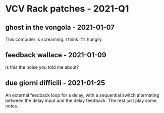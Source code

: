 # VCV Rack patches - 2021-Q1

## ghost in the vongola - 2021-01-07

This computer is screaming. I think it's hungry.

## feedback wallace - 2021-01-09

is this the noise you told me about?

## due giorni difficili - 2021-01-25

An external feedback loop for a delay, with a sequential switch alternating between the delay input and the delay feedback. The rest just play some notes.
